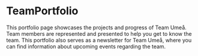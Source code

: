 # TeamPortfolio

This portfolio page showcases the projects and progress of Team Umeå. Team members are represented and presented to help you get to know the team. This portfolio also serves as a newsletter for Team Umeå, where you can find information about upcoming events regarding the team.
